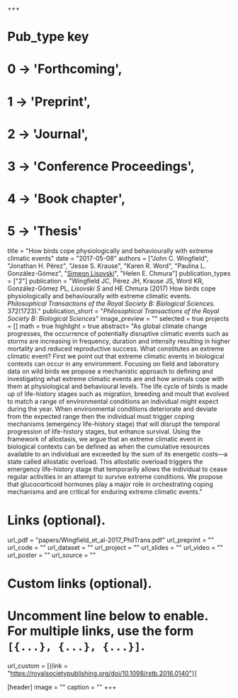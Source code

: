 +++
# Pub_type key
# 0 -> 'Forthcoming',
# 1 -> 'Preprint',
# 2 -> 'Journal',
# 3 -> 'Conference Proceedings',
# 4 -> 'Book chapter',
# 5 -> 'Thesis'
  
title = "How birds cope physiologically and behaviourally with extreme climatic events"
date = "2017-05-08"
authors = ["John C. Wingfield", "Jonathan H. Pérez", "Jesse S. Krause", "Karen R. Word", "Paulina L. González-Gómez", "[Simeon Lisovski](hhttps://slisovski.netlify.com/)", "Helen E. Chmura"]
publication_types = ["2"]
publication = "Wingfield JC, Pérez JH, Krause JS, Word KR, González-Gómez PL, *Lisovski S* and HE Chmura (2017) How birds cope physiologically and behaviourally with extreme climatic events. _Philosophical Transactions of the Royal Society B: Biological Sciences_. 372(1723)."
publication_short = "_Philosophical Transactions of the Royal Society B: Biological Sciences_"
image_preview = ""
selected = true
projects = []
math = true
highlight = true
abstract= "As global climate change progresses, the occurrence of potentially disruptive climatic events such as storms are increasing in frequency, duration and intensity resulting in higher mortality and reduced reproductive success. What constitutes an extreme climatic event? First we point out that extreme climatic events in biological contexts can occur in any environment. Focusing on field and laboratory data on wild birds we propose a mechanistic approach to defining and investigating what extreme climatic events are and how animals cope with them at physiological and behavioural levels. The life cycle of birds is made up of life-history stages such as migration, breeding and moult that evolved to match a range of environmental conditions an individual might expect during the year. When environmental conditions deteriorate and deviate from the expected range then the individual must trigger coping mechanisms (emergency life-history stage) that will disrupt the temporal progression of life-history stages, but enhance survival. Using the framework of allostasis, we argue that an extreme climatic event in biological contexts can be defined as when the cumulative resources available to an individual are exceeded by the sum of its energetic costs—a state called allostatic overload. This allostatic overload triggers the emergency life-history stage that temporarily allows the individual to cease regular activities in an attempt to survive extreme conditions. We propose that glucocorticoid hormones play a major role in orchestrating coping mechanisms and are critical for enduring extreme climatic events."
  
# Links (optional).
url_pdf = "papers/Wingfield_et_al-2017_PhilTrans.pdf"
url_preprint = ""
url_code = ""
url_dataset = ""
url_project = ""
url_slides = ""
url_video = ""
url_poster = ""
url_source = ""
  
# Custom links (optional).
#   Uncomment line below to enable. For multiple links, use the form `[{...}, {...}, {...}]`.
url_custom = [{link = "https://royalsocietypublishing.org/doi/10.1098/rstb.2016.0140"}]
  
[header]
image = ""
caption = ""
+++
